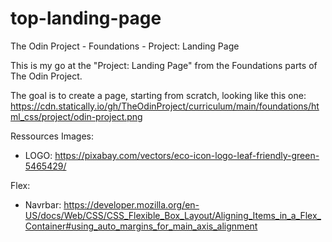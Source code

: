 # top-landing-page
The Odin Project - Foundations - Project: Landing Page

This is my go at the "Project: Landing Page" from the Foundations parts of The Odin Project. 

The goal is to create a page, starting from scratch, looking like this one:
https://cdn.statically.io/gh/TheOdinProject/curriculum/main/foundations/html_css/project/odin-project.png

Ressources
Images:
- LOGO: https://pixabay.com/vectors/eco-icon-logo-leaf-friendly-green-5465429/

Flex:
- Navrbar: https://developer.mozilla.org/en-US/docs/Web/CSS/CSS_Flexible_Box_Layout/Aligning_Items_in_a_Flex_Container#using_auto_margins_for_main_axis_alignment
